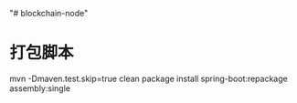 "# blockchain-node"

# 打包脚本
mvn -Dmaven.test.skip=true clean package install spring-boot:repackage assembly:single
